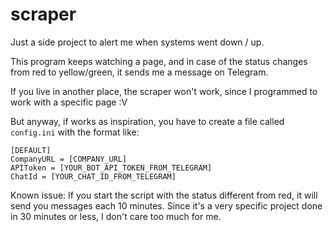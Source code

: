 # scraper
Just a side project to alert me when systems went down / up.

This program keeps watching a page, and in case of the status changes from red to yellow/green, it sends me a message on Telegram.

If you live in another place, the scraper won't work, since I programmed to work with a specific page :V

But anyway, if works as inspiration, you have to create a file called `config.ini` with the format like:

```
[DEFAULT]
CompanyURL = [COMPANY_URL]
APIToken = [YOUR_BOT_API_TOKEN_FROM_TELEGRAM]
ChatId = [YOUR_CHAT_ID_FROM_TELEGRAM]
```

Known issue:
If you start the script with the status different from red, it will send you messages each 10 minutes. Since it's a very specific project done in 30 minutes or less, I don't care too much for me.
